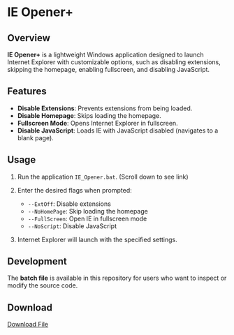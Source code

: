 # IE Opener+  

## Overview  
**IE Opener+** is a lightweight Windows application designed to launch Internet Explorer with customizable options, such as disabling extensions, skipping the homepage, enabling fullscreen, and disabling JavaScript.  

## Features  
- **Disable Extensions**: Prevents extensions from being loaded.  
- **Disable Homepage**: Skips loading the homepage.  
- **Fullscreen Mode**: Opens Internet Explorer in fullscreen.  
- **Disable JavaScript**: Loads IE with JavaScript disabled (navigates to a blank page).  

## Usage  
1. Run the application `IE_Opener.bat`. (Scroll down to see link) 
2. Enter the desired flags when prompted:  
   - `--ExtOff`: Disable extensions  
   - `--NoHomePage`: Skip loading the homepage  
   - `--FullScreen`: Open IE in fullscreen mode  
   - `--NoScript`: Disable JavaScript  

3. Internet Explorer will launch with the specified settings.  

## Development  
The **batch file** is available in this repository for users who want to inspect or modify the source code.  

## Download  
[Download File](https://github.com/Noahscratch493/IEOpener-Plus/blob/main/IE%20Opener%2B.bat)
